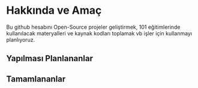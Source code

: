 # Hakkında ve Amaç

Bu github hesabını Open-Source projeler geliştirmek, 101 eğitimlerinde kullanılacak materyalleri ve kaynak kodları toplamak vb işler için kullanmayı planlıyoruz.

## Yapılması Planlananlar

## Tamamlananlar
